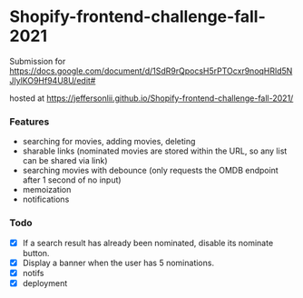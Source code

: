 # Shopify-frontend-challenge-fall-2021

Submission for https://docs.google.com/document/d/1SdR9rQpocsH5rPTOcxr9noqHRld5NJlylKO9Hf94U8U/edit#

hosted at https://jeffersonlii.github.io/Shopify-frontend-challenge-fall-2021/
### Features

-   searching for movies,  adding movies, deleting
-   sharable links (nominated movies are stored within the URL, so any list can be shared via link)
-   searching movies with debounce (only requests the OMDB endpoint after 1 second of no input)
-   memoization 
-   notifications 

### Todo

-   [x] If a search result has already been nominated, disable its nominate button.
-   [x] Display a banner when the user has 5 nominations.
-   [x] notifs
-   [x] deployment
